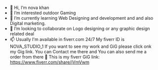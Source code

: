 - 👋 Hi, I’m nova khan
- 👀 I’m interested outdoor Gaming 
- 🌱 I’m currently learning Web Designing and development and and also Digital marketing. 
- 💞️ I’m looking to collaborate on Logo designing or any graphic design related deal
- 📫 Usually I'm available in fiverr.com 24/7 
 My fiverr ID is NOVA_STUDIO_1
If you want to see my work and GiG please click onk my Gig link. You can Contact me there and You can also send me a order from there 🥰
This is my fiverr GiG link: 
https://www.fiverr.com/share/jVmVwm
